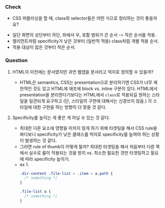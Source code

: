 ### Check

- CSS 퍼블리싱을 할 때, class와 selector들은 어떤 식으로 정리하는 것이 좋을까요?

* 일단 화면의 상단부터 하단, 좌에서 우, 포함 범위가 큰 순서 -> 작은 순서를 적용.
* 엘리먼트처럼 specificity가 낮은 것부터 (일반적 적용) class처럼 개별 적용 순서.
* 적용 대상이 많은 것부터 적은 순서.

### Question

1. HTML이 이전에는 문서였지만 과연 웹앱을 문서라고 억지로 정의할 수 있을까?

   - HTML은 semantics, CSS는 presentation으로 분리하기엔 CSS가 너무 제한적인 것도 있고 HTML에 애초에 block vs. inline 구분이 있다. HTML에서 presentation을 분리한다기보다는 HTML에서 `class`로 적용되길 원하는 스타일을 일관되게 요구하고 (단, 스타일의 구현에 대해서는 신경쓰지 않음.) 각 스타일에 대한 구현을 하는 방향이 더 맞을 것 같다.

2. Specificity를 높이는 게 좋은 게 아닐 수 있는 것 같다.
   - 최대한 다른 요소에 영향을 미치지 않게 하기 위해 타겟팅을 해서 CSS rule을 짜다보니 specificity가 낮은 클래스를 억지로 specificity를 높여야 하는 상황이 발생하는 것 같다.
   - 그러면 rule of thumb이 어떻게 될까? 최대한 타겟팅을 해서 처음부터 다른 쪽에서 실수로 룰이 적용되는 것을 방지 vs. 최소한 필요한 것만 타겟팅하고 필요에 따라 specificity 높이기.
   - ex 1.
     ```css
     .dir-content .file-list > .item > a.path {
       /* something */
     }
     ```
     ```css
     .file-list a {
       /* something */
     }
     ```
